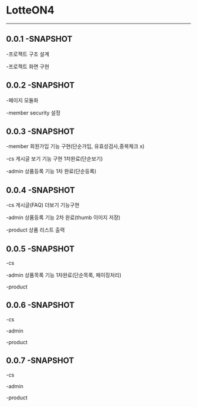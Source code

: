 # LotteON4
---
## 0.0.1 -SNAPSHOT

-프로젝트 구조 설계

-프로젝트 화면 구현

## 0.0.2 -SNAPSHOT 

-페이지 모듈화

-member security 설정

## 0.0.3 -SNAPSHOT

-member 회원가입 기능 구현(단순가입, 유효성검사,중복체크 x)

-cs 게시글 보기 기능 구현 1차완료(단순보기)

-admin 상품등록 기능 1차 완료(단순등록)

## 0.0.4 -SNAPSHOT

-cs 게시글(FAQ) 더보기 기능구현

-admin 상품등록 기능 2차 완료(thumb 이미지 저장)

-product 상품 리스트 출력  

## 0.0.5 -SNAPSHOT

-cs 

-admin 상품목록 기능 1차완료(단순목록, 페이징처리)

-product 

## 0.0.6 -SNAPSHOT

-cs 

-admin 

-product 

## 0.0.7 -SNAPSHOT

-cs 

-admin 

-product 
